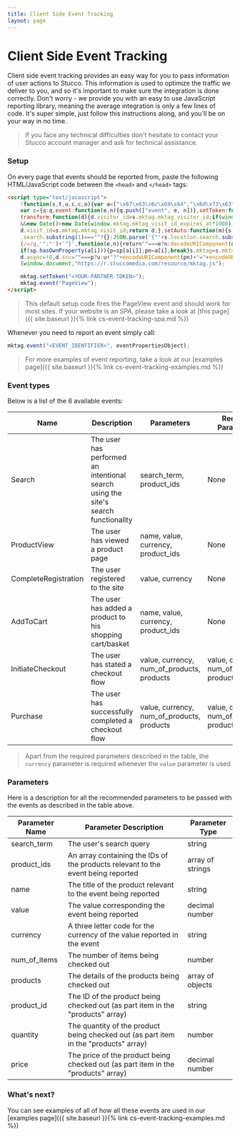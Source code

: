 ```yaml
---
title: Client Side Event Tracking
layout: page
---
```


# Client Side Event Tracking #

Client side event tracking provides an easy way for you to pass information of user actions to Stucco. This information is used to optimize the traffic we deliver to you, and so it's important to make sure the integration is done correctly. Don't worry - we provide you with an easy to use JavaScript reporting library, meaning the average integration is only a few lines of code. It's super simple, just follow this instructions along, and you'll be on your way in no time.

> If you face any technical difficulties don't hesitate to contact your Stucco account manager and ask for technical assistance. 

### Setup ###

On every page that events should be reported from, paste the following HTML/JavaScript code between the `<head>` and `</head>` tags:

```html
<script type="text/javascript">
    !function(s,t,u,c,c,o){var a=["\x67\x63\x6c\x69\x64","\x6d\x73\x63\x6c\x6b\x69\x64"];q=[];
    var c={q:q,event:function(e,n){q.push(["event", e, n])},setToken:function(e){s.mktag.partner_token=e},
    transform:function(d){d.visitor_id=s.mktag.mktag_visitor_id;if(window.mktag.mktag_visit_id_expires_at
    &&new Date()>new Date(window.mktag.mktag_visit_id_expires_at*1000)){window.mktag.mktag_visit_id='';}
    d.visit_id=s.mktag.mktag_visit_id;return d;},setAuto:function(m){s.mktag.auto=m}},sp=s.location
    .search.substring(1)===""?{}:JSON.parse('{"'+s.location.search.substring(1).replace(/&/g,'","').replace
    (/=/g,'":"')+'"}',function(e,n){return""===e?n:decodeURIComponent(n)}),p="",pn="";for(var i=0;i<a.length;i++)
    if(sp.hasOwnProperty(a[i])){p=sp[a[i]];pn=a[i];break}s.mktag=s.mktag||c;var d=t.createElement("script");
    d.async=!0,d.src=""===p?u:u+"?"+encodeURIComponent(pn)+"="+encodeURIComponent(p),t.head.appendChild(d);}
    (window,document,"https://r.stuccomedia.com/resource/mktag.js");

    mktag.setToken("<YOUR-PARTNER-TOKEN>");
    mktag.event("PageView");
</script>
```
> This default setup code fires the PageView event and should work for most sites. If your website is an _SPA_, please take a look at [this page]({{ site.baseurl }}{% link cs-event-tracking-spa.md %})

Whenever you need to report an event simply call:
```javascript
mktag.event("<EVENT_IDENTIFIER>", eventPropertiesObject);
```
> For more examples of event reporting, take a look at our [examples page]({{ site.baseurl }}{% link cs-event-tracking-examples.md %})

### Event types ###

Below is a list of the 6 available events:

| Name                 | Description                                                                        | Parameters                                 | Required Parameters                        |
|----------------------|------------------------------------------------------------------------------------|--------------------------------------------|--------------------------------------------|
| Search               | The user has performed an intentional search using the site's search functionality | search_term, product_ids                   | None                                       |
| ProductView          | The user has viewed a product page                                                 | name, value, currency, product_ids         | None                                       |
| CompleteRegistration | The user registered to the site                                                    | value, currency                            | None                                       |
| AddToCart            | The user has added a product to his shopping cart/basket                           | name, value, currency, product_ids         | None                                       |
| InitiateCheckout     | The user has stated a checkout flow                                                | value, currency, num_of_products, products | value, currency, num_of_products, products |
| Purchase             | The user has successfully completed a checkout flow                                | value, currency, num_of_products, products | value, currency, num_of_products, products |

> Apart from the required parameters described in the table, the `currency` parameter is required whenever the `value` parameter is used

### Parameters ###

Here is a description for all the recommended parameters to be passed with the events as described in the table above.

| Parameter Name | Parameter Description                                                                | Parameter Type   |
|----------------|--------------------------------------------------------------------------------------|------------------|
| search_term    | The user's search query                                                              | string           |
| product_ids    | An array containing the IDs of the products relevant to the event being reported     | array of strings |
| name           | The title of the product relevant to the event being reported                        | string           |
| value          | The value corresponding the event being reported                                     | decimal number   |
| currency       | A three letter code for the currency of the value reported in the event               | string           |
| num_of_items   | The number of items being checked out                                                | number           |
| products       | The details of the products being checked out                                        | array of objects |
| product_id     | The ID of the product being checked out (as part item in the "products" array)       | string           |
| quantity       | The quantity of the product being checked out (as part item in the "products" array) | number           |
| price          | The price of the product being checked out (as part item in the "products" array)    | decimal number   |

### What's next? ###

You can see examples of all of how all these events are used in our [examples page]({{ site.baseurl }}{% link cs-event-tracking-examples.md %})
